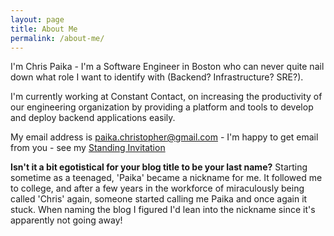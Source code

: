 ```yaml
---
layout: page
title: About Me
permalink: /about-me/
---
```


I'm Chris Paika - I'm a Software Engineer in Boston who can never quite nail down what role I want to identify with (Backend? Infrastructure? SRE?).

I'm currently working at Constant Contact, on increasing the productivity of our engineering organization by providing a platform and tools to develop and deploy backend applications easily.

My email address is paika.christopher@gmail.com - I'm happy to get email from you - see my [Standing Invitation](/standing-invitation/)

**Isn't it a bit egotistical for your blog title to be your last name?** Starting sometime as a teenaged, 'Paika' became a nickname for me.  It followed me to college, and after a few years in the workforce of miraculously being called 'Chris' again, someone started calling me Paika and once again it stuck.  When naming the blog I figured I'd lean into the nickname since it's apparently not going away!

